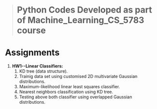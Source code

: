 > # Python Codes Developed as part of Machine_Learning_CS_5783 course
# Assignments

1. **HW1--Linear Classifiers:**
   1. KD tree (data structure).
   1. Trainig data set using customised 2D multivariate Gaussian distributions.
   1. Maximum-likelihood linear least squares classifier.
   1. Nearest neighbors classification using KD tree.
   1. Testing above both classifier using  overlapped Gaussian distributions.
